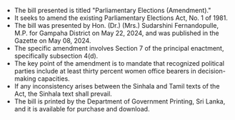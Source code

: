 - The bill presented is titled "Parliamentary Elections (Amendment)."
- It seeks to amend the existing Parliamentary Elections Act, No. 1 of 1981.
- The bill was presented by Hon. (Dr.) (Mrs.) Sudarshini Fernandopulle, M.P. for Gampaha District on May 22, 2024, and was published in the Gazette on May 08, 2024.
- The specific amendment involves Section 7 of the principal enactment, specifically subsection 4(d).
- The key point of the amendment is to mandate that recognized political parties include at least thirty percent women office bearers in decision-making capacities.
- If any inconsistency arises between the Sinhala and Tamil texts of the Act, the Sinhala text shall prevail.
- The bill is printed by the Department of Government Printing, Sri Lanka, and it is available for purchase and download.
